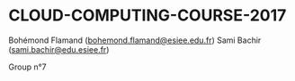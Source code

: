 # CLOUD-COMPUTING-COURSE-2017

Bohémond Flamand (bohemond.flamand@esiee.edu.fr)
Sami Bachir  (sami.bachir@edu.esiee.fr)

Group n°7

